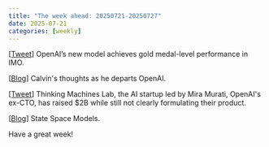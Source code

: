```yaml
---
title: "The week ahead: 20250721-20250727"
date: 2025-07-21
categories: [weekly]
---
```


[[Tweet](http://x.com/alexwei_/status/1946477742855532918)] OpenAI’s new
model achieves gold medal-level performance in IMO.

[[Blog](https://calv.info/openai-reflections)] Calvin's thoughts as he departs
OpenAI.

[[Tweet](https://x.com/miramurati/status/1945166365834535247)] Thinking Machines
Lab, the AI startup led by Mira Murati, OpenAI's ex-CTO, has raised $2B while
still not clearly formulating their product.

[[Blog](https://newsletter.maartengrootendorst.com/p/a-visual-guide-to-mamba-and-state)]
State Space Models.

Have a great week!
